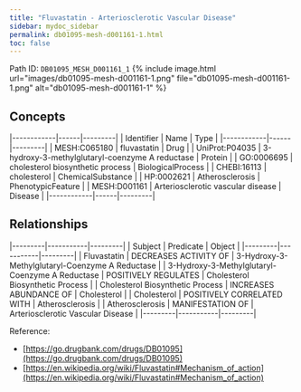 ```yaml
---
title: "Fluvastatin - Arteriosclerotic Vascular Disease"
sidebar: mydoc_sidebar
permalink: db01095-mesh-d001161-1.html
toc: false 
---
```



Path ID: `DB01095_MESH_D001161_1`
{% include image.html url="images/db01095-mesh-d001161-1.png" file="db01095-mesh-d001161-1.png" alt="db01095-mesh-d001161-1" %}

## Concepts

|------------|------|---------|
| Identifier | Name | Type    |
|------------|------|---------|
| MESH:C065180 | fluvastatin | Drug |
| UniProt:P04035 | 3-hydroxy-3-methylglutaryl-coenzyme A reductase | Protein |
| GO:0006695 | cholesterol biosynthetic process | BiologicalProcess |
| CHEBI:16113 | cholesterol | ChemicalSubstance |
| HP:0002621 | Atherosclerosis | PhenotypicFeature |
| MESH:D001161 | Arteriosclerotic vascular disease | Disease |
|------------|------|---------|

## Relationships

|---------|-----------|---------|
| Subject | Predicate | Object  |
|---------|-----------|---------|
| Fluvastatin | DECREASES ACTIVITY OF | 3-Hydroxy-3-Methylglutaryl-Coenzyme A Reductase |
| 3-Hydroxy-3-Methylglutaryl-Coenzyme A Reductase | POSITIVELY REGULATES | Cholesterol Biosynthetic Process |
| Cholesterol Biosynthetic Process | INCREASES ABUNDANCE OF | Cholesterol |
| Cholesterol | POSITIVELY CORRELATED WITH | Atherosclerosis |
| Atherosclerosis | MANIFESTATION OF | Arteriosclerotic Vascular Disease |
|---------|-----------|---------|

Reference: 
  - [https://go.drugbank.com/drugs/DB01095](https://go.drugbank.com/drugs/DB01095)
  - [https://en.wikipedia.org/wiki/Fluvastatin#Mechanism_of_action](https://en.wikipedia.org/wiki/Fluvastatin#Mechanism_of_action)
